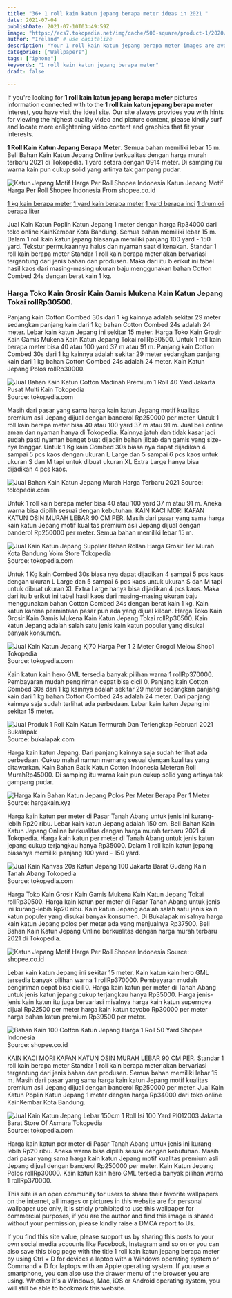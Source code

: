 ```yaml
---
title: "36+ 1 roll kain katun jepang berapa meter ideas in 2021 "
date: 2021-07-04
publishDate: 2021-07-10T03:49:59Z
image: "https://ecs7.tokopedia.net/img/cache/500-square/product-1/2020/4/7/98802459/98802459_54493f95-d320-4e80-bcd7-6d36ed8c31a0_686_686.jpg"
author: "Ireland" # use capitalize
description: "Your 1 roll kain katun jepang berapa meter images are available in this site. 1 roll kain katun jepang berapa meter are a topic that is being searched for and liked by netizens now. You can Find and Download the 1 roll kain katun jepang berapa meter files here. Download all free photos."
categories: ["Wallpapers"]
tags: ["iphone"]
keywords: "1 roll kain katun jepang berapa meter"
draft: false

---
```


If you're looking for **1 roll kain katun jepang berapa meter** pictures information connected with to the **1 roll kain katun jepang berapa meter** interest, you have visit the ideal  site.  Our site always  provides you with  hints  for viewing  the highest  quality video and picture  content, please kindly surf and locate more enlightening video content and graphics  that fit your interests.

**1 Roll Kain Katun Jepang Berapa Meter**. Semua bahan memiliki lebar 15 m. Beli Bahan Kain Katun Jepang Online berkualitas dengan harga murah terbaru 2021 di Tokopedia. 1 yard setara dengan 0914 meter. Di samping itu warna kain pun cukup solid yang artinya tak gampang pudar.

![Katun Jepang Motif Harga Per Roll Shopee Indonesia](https://cf.shopee.co.id/file/026388dcc36fef9165b4d81866985dc2 "Katun Jepang Motif Harga Per Roll Shopee Indonesia")
Katun Jepang Motif Harga Per Roll Shopee Indonesia From shopee.co.id

[1 kg kain berapa meter](/1-kg-kain-berapa-meter/)
[1 yard kain berapa meter](/1-yard-kain-berapa-meter/)
[1 yard berapa inci](/1-yard-berapa-inci/)
[1 drum oli berapa liter](/1-drum-oli-berapa-liter/)

Jual Kain Katun Poplin Katun Jepang 1 meter dengan harga Rp34000 dari toko online KainKembar Kota Bandung. Semua bahan memiliki lebar 15 m. Dalam 1 roll kain katun jepang biasanya memiliki panjang 100 yard - 150 yard. Tekstur permukaannya halus dan nyaman saat dikenakan. Standar 1 roll kain berapa meter Standar 1 roll kain berapa meter akan bervariasi tergantung dari jenis bahan dan produsen. Maka dari itu b erikut ini tabel hasil kaos dari masing-masing ukuran baju menggunakan bahan Cotton Combed 24s dengan berat kain 1 kg.

### Harga Toko Kain Grosir Kain Gamis Mukena Kain Katun Jepang Tokai rollRp30500.

Panjang kain Cotton Combed 30s dari 1 kg kainnya adalah sekitar 29 meter sedangkan panjang kain dari 1 kg bahan Cotton Combed 24s adalah 24 meter. Lebar kain katun Jepang ini sekitar 15 meter. Harga Toko Kain Grosir Kain Gamis Mukena Kain Katun Jepang Tokai rollRp30500. Untuk 1 roll kain berapa meter bisa 40 atau 100 yard 37 m atau 91 m. Panjang kain Cotton Combed 30s dari 1 kg kainnya adalah sekitar 29 meter sedangkan panjang kain dari 1 kg bahan Cotton Combed 24s adalah 24 meter. Kain Katun Jepang Polos rollRp30000.


![Jual Bahan Kain Katun Cotton Madinah Premium 1 Roll 40 Yard Jakarta Pusat Multi Kain Tokopedia](https://ecs7.tokopedia.net/img/cache/500-square/VqbcmM/2020/11/27/0b677771-0d06-4e96-96fd-550c0b10c076.jpg "Jual Bahan Kain Katun Cotton Madinah Premium 1 Roll 40 Yard Jakarta Pusat Multi Kain Tokopedia")
Source: tokopedia.com

Masih dari pasar yang sama harga kain katun Jepang motif kualitas premium asli Jepang dijual dengan banderol Rp250000 per meter. Untuk 1 roll kain berapa meter bisa 40 atau 100 yard 37 m atau 91 m. Jual beli online aman dan nyaman hanya di Tokopedia. Kainnya jatuh dan tidak kasar jadi sudah pasti nyaman banget buat dijadiin bahan jilbab dan gamis yang size-nya longgar. Untuk 1 Kg kain Combed 30s biasa nya dapat dijadikan 4 sampai 5 pcs kaos dengan ukuran L Large dan 5 sampai 6 pcs kaos untuk ukuran S dan M tapi untuk dibuat ukuran XL Extra Large hanya bisa dijadikan 4 pcs kaos.

![Jual Bahan Kain Katun Jepang Murah Harga Terbaru 2021](https://ecs7-p.tokopedia.net/img/cache/200-square/VqbcmM/2021/1/5/d3204666-3d4f-4d50-a03d-c3123a3dab5a.jpg "Jual Bahan Kain Katun Jepang Murah Harga Terbaru 2021")
Source: tokopedia.com

Untuk 1 roll kain berapa meter bisa 40 atau 100 yard 37 m atau 91 m. Aneka warna bisa dipilih sesuai dengan kebutuhan. KAIN KACI MORI KAFAN KATUN OSIN MURAH LEBAR 90 CM PER. Masih dari pasar yang sama harga kain katun Jepang motif kualitas premium asli Jepang dijual dengan banderol Rp250000 per meter. Semua bahan memiliki lebar 15 m.

![Jual Kain Katun Jepang Supplier Bahan Rollan Harga Grosir Ter Murah Kota Bandung Yoim Store Tokopedia](https://ecs7.tokopedia.net/img/cache/500-square/product-1/2017/11/9/2048980/2048980_8fc2035c-10d7-4487-ba32-c7ef77e610ac_1024_1024.jpg "Jual Kain Katun Jepang Supplier Bahan Rollan Harga Grosir Ter Murah Kota Bandung Yoim Store Tokopedia")
Source: tokopedia.com

Untuk 1 Kg kain Combed 30s biasa nya dapat dijadikan 4 sampai 5 pcs kaos dengan ukuran L Large dan 5 sampai 6 pcs kaos untuk ukuran S dan M tapi untuk dibuat ukuran XL Extra Large hanya bisa dijadikan 4 pcs kaos. Maka dari itu b erikut ini tabel hasil kaos dari masing-masing ukuran baju menggunakan bahan Cotton Combed 24s dengan berat kain 1 kg. Kain katun karena permintaan pasar pun ada yang dijual kiloan. Harga Toko Kain Grosir Kain Gamis Mukena Kain Katun Jepang Tokai rollRp30500. Kain katun Jepang adalah salah satu jenis kain katun populer yang disukai banyak konsumen.

![Jual Kain Katun Jepang Kj70 Harga Per 1 2 Meter Grogol Melow Shop1 Tokopedia](https://ecs7.tokopedia.net/img/cache/700/product-1/2018/8/18/36513802/36513802_663dc6b7-ae7d-4c4c-9988-c9e9598e7c41_800_800.jpg "Jual Kain Katun Jepang Kj70 Harga Per 1 2 Meter Grogol Melow Shop1 Tokopedia")
Source: tokopedia.com

Kain katun kain hero GML tersedia banyak pilihan warna 1 rollRp370000. Pembayaran mudah pengiriman cepat bisa cicil 0. Panjang kain Cotton Combed 30s dari 1 kg kainnya adalah sekitar 29 meter sedangkan panjang kain dari 1 kg bahan Cotton Combed 24s adalah 24 meter. Dari panjang kainnya saja sudah terlihat ada perbedaan. Lebar kain katun Jepang ini sekitar 15 meter.

![Jual Produk 1 Roll Kain Katun Termurah Dan Terlengkap Februari 2021 Bukalapak](https://s2.bukalapak.com/img/23136963772/s-330-330/data.jpeg.webp "Jual Produk 1 Roll Kain Katun Termurah Dan Terlengkap Februari 2021 Bukalapak")
Source: bukalapak.com

Harga kain katun Jepang. Dari panjang kainnya saja sudah terlihat ada perbedaan. Cukup mahal namun memang sesuai dengan kualitas yang ditawarkan. Kain Bahan Batik Katun Cotton Indonesia Meteran Roll MurahRp45000. Di samping itu warna kain pun cukup solid yang artinya tak gampang pudar.

![Harga Kain Bahan Katun Jepang Polos Per Meter Berapa Per 1 Meter](https://3.bp.blogspot.com/-31zhF1uqwHc/XC-VCCKQb8I/AAAAAAAAAJg/MGThNI0iEcsVvGRTG5SCpFrzRSzoVBUVACLcBGAs/s1600/kain%2Bkatun%2Bjepang%2Bpolos.jpg "Harga Kain Bahan Katun Jepang Polos Per Meter Berapa Per 1 Meter")
Source: hargakain.xyz

Harga kain katun per meter di Pasar Tanah Abang untuk jenis ini kurang-lebih Rp20 ribu. Lebar kain katun Jepang adalah 150 cm. Beli Bahan Kain Katun Jepang Online berkualitas dengan harga murah terbaru 2021 di Tokopedia. Harga kain katun per meter di Tanah Abang untuk jenis katun jepang cukup terjangkau hanya Rp35000. Dalam 1 roll kain katun jepang biasanya memiliki panjang 100 yard - 150 yard.

![Jual Kain Kanvas 20s Katun Jepang 100 Jakarta Barat Gudang Kain Tanah Abang Tokopedia](https://ecs7.tokopedia.net/img/cache/500-square/product-1/2020/3/16/5458149/5458149_3573b01c-8f2b-401c-972e-52c89b051b17_768_768.jpg "Jual Kain Kanvas 20s Katun Jepang 100 Jakarta Barat Gudang Kain Tanah Abang Tokopedia")
Source: tokopedia.com

Harga Toko Kain Grosir Kain Gamis Mukena Kain Katun Jepang Tokai rollRp30500. Harga kain katun per meter di Pasar Tanah Abang untuk jenis ini kurang-lebih Rp20 ribu. Kain katun Jepang adalah salah satu jenis kain katun populer yang disukai banyak konsumen. Di Bukalapak misalnya harga kain katun Jepang polos per meter ada yang menjualnya Rp37500. Beli Bahan Kain Katun Jepang Online berkualitas dengan harga murah terbaru 2021 di Tokopedia.

![Katun Jepang Motif Harga Per Roll Shopee Indonesia](https://cf.shopee.co.id/file/026388dcc36fef9165b4d81866985dc2 "Katun Jepang Motif Harga Per Roll Shopee Indonesia")
Source: shopee.co.id

Lebar kain katun Jepang ini sekitar 15 meter. Kain katun kain hero GML tersedia banyak pilihan warna 1 rollRp370000. Pembayaran mudah pengiriman cepat bisa cicil 0. Harga kain katun per meter di Tanah Abang untuk jenis katun jepang cukup terjangkau hanya Rp35000. Harga jenis-jenis kain katun itu juga bervariasi misalnya harga kain katun supernova dijual Rp22500 per meter harga kain katun toyobo Rp30000 per meter harga bahan katun premium Rp39500 per meter.

![Bahan Kain 100 Cotton Katun Jepang Harga 1 Roll 50 Yard Shopee Indonesia](https://cf.shopee.co.id/file/4750939a00a786d47b38eb49fd9a988d "Bahan Kain 100 Cotton Katun Jepang Harga 1 Roll 50 Yard Shopee Indonesia")
Source: shopee.co.id

KAIN KACI MORI KAFAN KATUN OSIN MURAH LEBAR 90 CM PER. Standar 1 roll kain berapa meter Standar 1 roll kain berapa meter akan bervariasi tergantung dari jenis bahan dan produsen. Semua bahan memiliki lebar 15 m. Masih dari pasar yang sama harga kain katun Jepang motif kualitas premium asli Jepang dijual dengan banderol Rp250000 per meter. Jual Kain Katun Poplin Katun Jepang 1 meter dengan harga Rp34000 dari toko online KainKembar Kota Bandung.

![Jual Kain Katun Jepang Lebar 150cm 1 Roll Isi 100 Yard Pl012003 Jakarta Barat Store Of Asmara Tokopedia](https://ecs7.tokopedia.net/img/cache/500-square/product-1/2020/4/7/98802459/98802459_54493f95-d320-4e80-bcd7-6d36ed8c31a0_686_686.jpg "Jual Kain Katun Jepang Lebar 150cm 1 Roll Isi 100 Yard Pl012003 Jakarta Barat Store Of Asmara Tokopedia")
Source: tokopedia.com

Harga kain katun per meter di Pasar Tanah Abang untuk jenis ini kurang-lebih Rp20 ribu. Aneka warna bisa dipilih sesuai dengan kebutuhan. Masih dari pasar yang sama harga kain katun Jepang motif kualitas premium asli Jepang dijual dengan banderol Rp250000 per meter. Kain Katun Jepang Polos rollRp30000. Kain katun kain hero GML tersedia banyak pilihan warna 1 rollRp370000.

This site is an open community for users to share their favorite wallpapers on the internet, all images or pictures in this website are for personal wallpaper use only, it is stricly prohibited to use this wallpaper for commercial purposes, if you are the author and find this image is shared without your permission, please kindly raise a DMCA report to Us.

If you find this site value, please support us by sharing this posts to your own social media accounts like Facebook, Instagram and so on or you can also save this blog page with the title 1 roll kain katun jepang berapa meter by using Ctrl + D for devices a laptop with a Windows operating system or Command + D for laptops with an Apple operating system. If you use a smartphone, you can also use the drawer menu of the browser you are using. Whether it's a Windows, Mac, iOS or Android operating system, you will still be able to bookmark this website.
